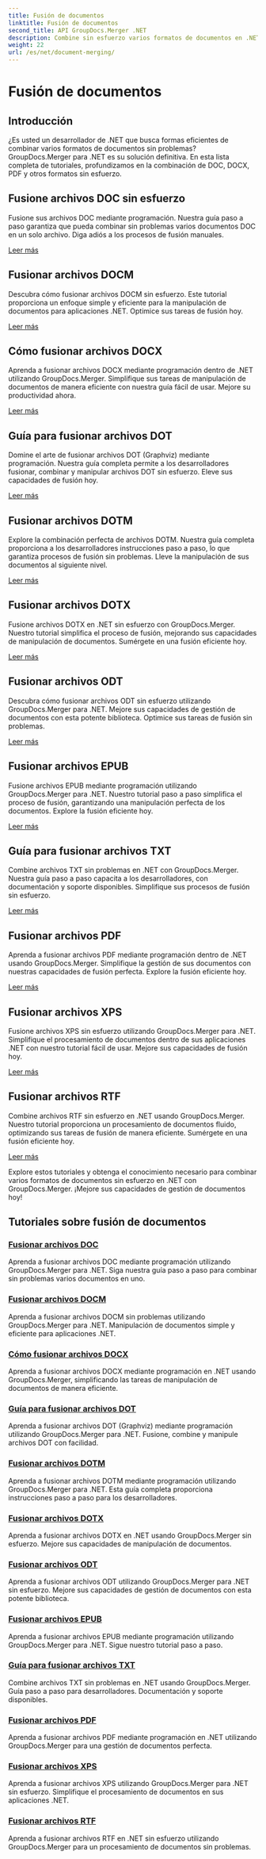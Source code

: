 ```yaml
---
title: Fusión de documentos
linktitle: Fusión de documentos
second_title: API GroupDocs.Merger .NET
description: Combine sin esfuerzo varios formatos de documentos en .NET usando GroupDocs.Merger. Combine perfectamente DOC, DOCX, PDF y más. ¡Mejore su gestión de documentos hoy!
weight: 22
url: /es/net/document-merging/
---
```


# Fusión de documentos

## Introducción

¿Es usted un desarrollador de .NET que busca formas eficientes de combinar varios formatos de documentos sin problemas? GroupDocs.Merger para .NET es su solución definitiva. En esta lista completa de tutoriales, profundizamos en la combinación de DOC, DOCX, PDF y otros formatos sin esfuerzo.

## Fusione archivos DOC sin esfuerzo

Fusione sus archivos DOC mediante programación. Nuestra guía paso a paso garantiza que pueda combinar sin problemas varios documentos DOC en un solo archivo. Diga adiós a los procesos de fusión manuales.

[Leer más](./merge-doc-files/)

## Fusionar archivos DOCM

Descubra cómo fusionar archivos DOCM sin esfuerzo. Este tutorial proporciona un enfoque simple y eficiente para la manipulación de documentos para aplicaciones .NET. Optimice sus tareas de fusión hoy.

[Leer más](./merging-docm-files/)

## Cómo fusionar archivos DOCX

Aprenda a fusionar archivos DOCX mediante programación dentro de .NET utilizando GroupDocs.Merger. Simplifique sus tareas de manipulación de documentos de manera eficiente con nuestra guía fácil de usar. Mejore su productividad ahora.

[Leer más](./how-to-merge-docx-files/)

## Guía para fusionar archivos DOT

Domine el arte de fusionar archivos DOT (Graphviz) mediante programación. Nuestra guía completa permite a los desarrolladores fusionar, combinar y manipular archivos DOT sin esfuerzo. Eleve sus capacidades de fusión hoy.

[Leer más](./guide-merging-dot-files/)

## Fusionar archivos DOTM

Explore la combinación perfecta de archivos DOTM. Nuestra guía completa proporciona a los desarrolladores instrucciones paso a paso, lo que garantiza procesos de fusión sin problemas. Lleve la manipulación de sus documentos al siguiente nivel.

[Leer más](./merging-dotm-files/)

## Fusionar archivos DOTX

Fusione archivos DOTX en .NET sin esfuerzo con GroupDocs.Merger. Nuestro tutorial simplifica el proceso de fusión, mejorando sus capacidades de manipulación de documentos. Sumérgete en una fusión eficiente hoy.

[Leer más](./merge-dotx-files/)

## Fusionar archivos ODT

Descubra cómo fusionar archivos ODT sin esfuerzo utilizando GroupDocs.Merger para .NET. Mejore sus capacidades de gestión de documentos con esta potente biblioteca. Optimice sus tareas de fusión sin problemas.

[Leer más](./merging-odt-files/)

## Fusionar archivos EPUB

Fusione archivos EPUB mediante programación utilizando GroupDocs.Merger para .NET. Nuestro tutorial paso a paso simplifica el proceso de fusión, garantizando una manipulación perfecta de los documentos. Explore la fusión eficiente hoy.

[Leer más](./merge-epub-files/)

## Guía para fusionar archivos TXT

Combine archivos TXT sin problemas en .NET con GroupDocs.Merger. Nuestra guía paso a paso capacita a los desarrolladores, con documentación y soporte disponibles. Simplifique sus procesos de fusión sin esfuerzo.

[Leer más](./guide-merging-txt-files/)

## Fusionar archivos PDF

Aprenda a fusionar archivos PDF mediante programación dentro de .NET usando GroupDocs.Merger. Simplifique la gestión de sus documentos con nuestras capacidades de fusión perfecta. Explore la fusión eficiente hoy.

[Leer más](./merging-pdf-files/)

## Fusionar archivos XPS

Fusione archivos XPS sin esfuerzo utilizando GroupDocs.Merger para .NET. Simplifique el procesamiento de documentos dentro de sus aplicaciones .NET con nuestro tutorial fácil de usar. Mejore sus capacidades de fusión hoy.

[Leer más](./merge-xps-files/)

## Fusionar archivos RTF

Combine archivos RTF sin esfuerzo en .NET usando GroupDocs.Merger. Nuestro tutorial proporciona un procesamiento de documentos fluido, optimizando sus tareas de fusión de manera eficiente. Sumérgete en una fusión eficiente hoy.

[Leer más](./merging-rtf-files/)

Explore estos tutoriales y obtenga el conocimiento necesario para combinar varios formatos de documentos sin esfuerzo en .NET con GroupDocs.Merger. ¡Mejore sus capacidades de gestión de documentos hoy!
## Tutoriales sobre fusión de documentos
### [Fusionar archivos DOC](./merge-doc-files/)
Aprenda a fusionar archivos DOC mediante programación utilizando GroupDocs.Merger para .NET. Siga nuestra guía paso a paso para combinar sin problemas varios documentos en uno.
### [Fusionar archivos DOCM](./merging-docm-files/)
Aprenda a fusionar archivos DOCM sin problemas utilizando GroupDocs.Merger para .NET. Manipulación de documentos simple y eficiente para aplicaciones .NET.
### [Cómo fusionar archivos DOCX](./how-to-merge-docx-files/)
Aprenda a fusionar archivos DOCX mediante programación en .NET usando GroupDocs.Merger, simplificando las tareas de manipulación de documentos de manera eficiente.
### [Guía para fusionar archivos DOT](./guide-merging-dot-files/)
Aprenda a fusionar archivos DOT (Graphviz) mediante programación utilizando GroupDocs.Merger para .NET. Fusione, combine y manipule archivos DOT con facilidad.
### [Fusionar archivos DOTM](./merging-dotm-files/)
Aprenda a fusionar archivos DOTM mediante programación utilizando GroupDocs.Merger para .NET. Esta guía completa proporciona instrucciones paso a paso para los desarrolladores.
### [Fusionar archivos DOTX](./merge-dotx-files/)
Aprenda a fusionar archivos DOTX en .NET usando GroupDocs.Merger sin esfuerzo. Mejore sus capacidades de manipulación de documentos.
### [Fusionar archivos ODT](./merging-odt-files/)
Aprenda a fusionar archivos ODT utilizando GroupDocs.Merger para .NET sin esfuerzo. Mejore sus capacidades de gestión de documentos con esta potente biblioteca.
### [Fusionar archivos EPUB](./merge-epub-files/)
Aprenda a fusionar archivos EPUB mediante programación utilizando GroupDocs.Merger para .NET. Sigue nuestro tutorial paso a paso.
### [Guía para fusionar archivos TXT](./guide-merging-txt-files/)
Combine archivos TXT sin problemas en .NET usando GroupDocs.Merger. Guía paso a paso para desarrolladores. Documentación y soporte disponibles.
### [Fusionar archivos PDF](./merging-pdf-files/)
Aprenda a fusionar archivos PDF mediante programación en .NET utilizando GroupDocs.Merger para una gestión de documentos perfecta.
### [Fusionar archivos XPS](./merge-xps-files/)
Aprenda a fusionar archivos XPS utilizando GroupDocs.Merger para .NET sin esfuerzo. Simplifique el procesamiento de documentos en sus aplicaciones .NET.
### [Fusionar archivos RTF](./merging-rtf-files/)
Aprenda a fusionar archivos RTF en .NET sin esfuerzo utilizando GroupDocs.Merger para un procesamiento de documentos sin problemas.